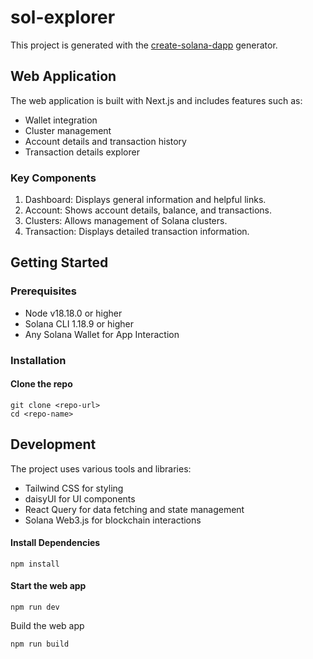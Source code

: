 # sol-explorer

This project is generated with the [create-solana-dapp](https://github.com/solana-developers/create-solana-dapp) generator.


## Web Application

The web application is built with Next.js and includes features such as:

- Wallet integration
- Cluster management
- Account details and transaction history
- Transaction details explorer

### Key Components

1. Dashboard: Displays general information and helpful links.
2. Account: Shows account details, balance, and transactions.
3. Clusters: Allows management of Solana clusters.
4. Transaction: Displays detailed transaction information.

## Getting Started

### Prerequisites

- Node v18.18.0 or higher
- Solana CLI 1.18.9 or higher
- Any Solana Wallet for App Interaction

### Installation

#### Clone the repo

```shell
git clone <repo-url>
cd <repo-name>
```

## Development

The project uses various tools and libraries:

- Tailwind CSS for styling
- daisyUI for UI components
- React Query for data fetching and state management
- Solana Web3.js for blockchain interactions

#### Install Dependencies

```shell
npm install
```

#### Start the web app

```shell
npm run dev
```


Build the web app

```shell
npm run build
```

